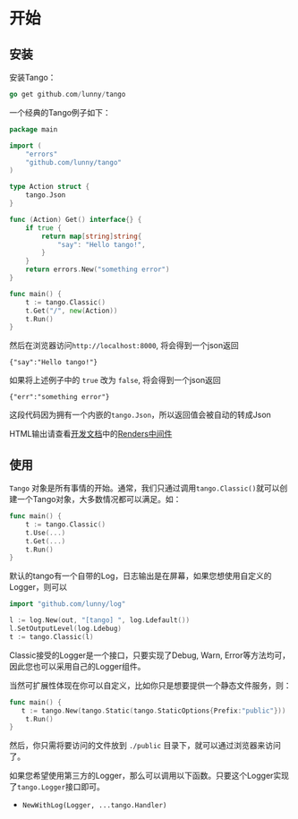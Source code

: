 # 开始

## 安装

安装Tango：
```go
go get github.com/lunny/tango
```

一个经典的Tango例子如下：

```go
package main

import (
    "errors"
    "github.com/lunny/tango"
)

type Action struct {
    tango.Json
}

func (Action) Get() interface{} {
    if true {
        return map[string]string{
            "say": "Hello tango!",
        }
    }
    return errors.New("something error")
}

func main() {
    t := tango.Classic()
    t.Get("/", new(Action))
    t.Run()
}
```

然后在浏览器访问`http://localhost:8000`, 将会得到一个json返回
```
{"say":"Hello tango!"}
```

如果将上述例子中的 `true` 改为 `false`, 将会得到一个json返回
```
{"err":"something error"}
```

这段代码因为拥有一个内嵌的`tango.Json`，所以返回值会被自动的转成Json

HTML输出请查看[开发文档](https://github.com/lunny/tango/wiki/ZH_HOME)中的[Renders中间件](https://github.com/tango-contrib/renders)

## 使用


`Tango` 对象是所有事情的开始。通常，我们只通过调用```tango.Classic()```就可以创建一个Tango对象，大多数情况都可以满足。如：

```Go
func main() {
    t := tango.Classic()
    t.Use(...)
    t.Get(...)
    t.Run()
}
```

默认的tango有一个自带的Log，日志输出是在屏幕，如果您想使用自定义的Logger，则可以
```Go
import "github.com/lunny/log"

l := log.New(out, "[tango] ", log.Ldefault())
l.SetOutputLevel(log.Ldebug)
t := tango.Classic(l)
```

Classic接受的Logger是一个接口，只要实现了Debug, Warn, Error等方法均可，因此您也可以采用自己的Logger组件。

当然可扩展性体现在你可以自定义，比如你只是想要提供一个静态文件服务，则：
```Go
func main() {
   t := tango.New(tango.Static(tango.StaticOptions{Prefix:"public"}))
    t.Run()
}
```
然后，你只需将要访问的文件放到 `./public` 目录下，就可以通过浏览器来访问了。

如果您希望使用第三方的Logger，那么可以调用以下函数。只要这个Logger实现了```tango.Logger```接口即可。

* `NewWithLog(Logger, ...tango.Handler)`
